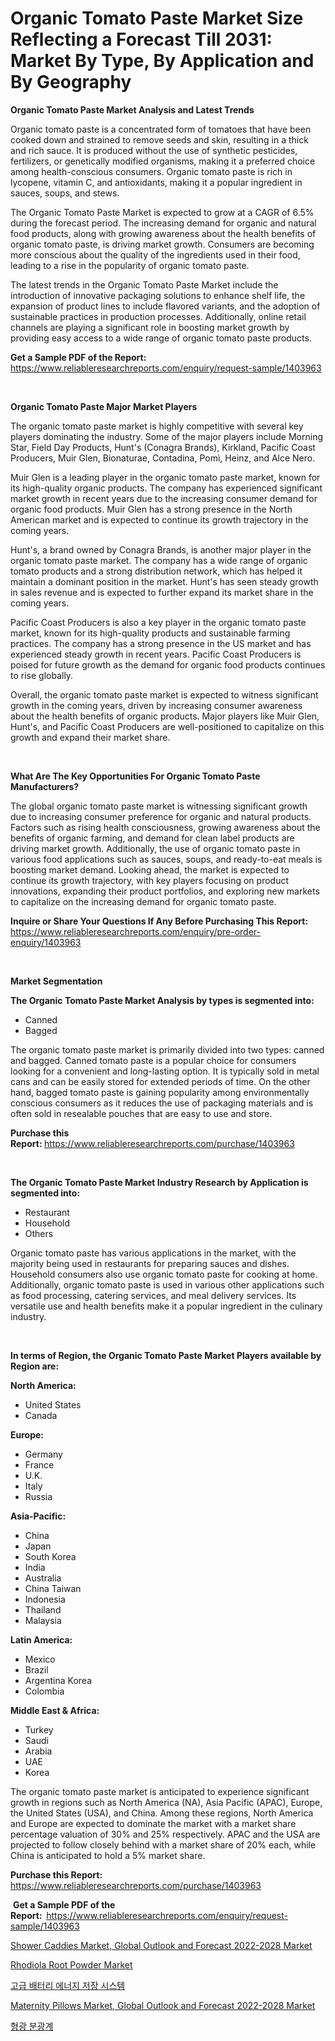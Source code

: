 <p><h1>Organic Tomato Paste Market Size Reflecting a Forecast Till 2031: Market By Type, By Application and By Geography</h1></p><p><strong>Organic Tomato Paste Market Analysis and Latest Trends</strong></p>
<p><p>Organic tomato paste is a concentrated form of tomatoes that have been cooked down and strained to remove seeds and skin, resulting in a thick and rich sauce. It is produced without the use of synthetic pesticides, fertilizers, or genetically modified organisms, making it a preferred choice among health-conscious consumers. Organic tomato paste is rich in lycopene, vitamin C, and antioxidants, making it a popular ingredient in sauces, soups, and stews.</p><p>The Organic Tomato Paste Market is expected to grow at a CAGR of 6.5% during the forecast period. The increasing demand for organic and natural food products, along with growing awareness about the health benefits of organic tomato paste, is driving market growth. Consumers are becoming more conscious about the quality of the ingredients used in their food, leading to a rise in the popularity of organic tomato paste.</p><p>The latest trends in the Organic Tomato Paste Market include the introduction of innovative packaging solutions to enhance shelf life, the expansion of product lines to include flavored variants, and the adoption of sustainable practices in production processes. Additionally, online retail channels are playing a significant role in boosting market growth by providing easy access to a wide range of organic tomato paste products.</p></p>
<p><strong>Get a Sample PDF of the Report:&nbsp;</strong> <a href="https://www.reliableresearchreports.com/enquiry/request-sample/1403963">https://www.reliableresearchreports.com/enquiry/request-sample/1403963</a></p>
<p>&nbsp;</p>
<p><strong>Organic Tomato Paste Major Market Players</strong></p>
<p><p>The organic tomato paste market is highly competitive with several key players dominating the industry. Some of the major players include Morning Star, Field Day Products, Hunt's (Conagra Brands), Kirkland, Pacific Coast Producers, Muir Glen, Bionaturae, Contadina, Pomì, Heinz, and Alce Nero.</p><p>Muir Glen is a leading player in the organic tomato paste market, known for its high-quality organic products. The company has experienced significant market growth in recent years due to the increasing consumer demand for organic food products. Muir Glen has a strong presence in the North American market and is expected to continue its growth trajectory in the coming years.</p><p>Hunt's, a brand owned by Conagra Brands, is another major player in the organic tomato paste market. The company has a wide range of organic tomato products and a strong distribution network, which has helped it maintain a dominant position in the market. Hunt's has seen steady growth in sales revenue and is expected to further expand its market share in the coming years.</p><p>Pacific Coast Producers is also a key player in the organic tomato paste market, known for its high-quality products and sustainable farming practices. The company has a strong presence in the US market and has experienced steady growth in recent years. Pacific Coast Producers is poised for future growth as the demand for organic food products continues to rise globally.</p><p>Overall, the organic tomato paste market is expected to witness significant growth in the coming years, driven by increasing consumer awareness about the health benefits of organic products. Major players like Muir Glen, Hunt's, and Pacific Coast Producers are well-positioned to capitalize on this growth and expand their market share.</p></p>
<p>&nbsp;</p>
<p><strong>What Are The Key Opportunities For Organic Tomato Paste Manufacturers?</strong></p>
<p><p>The global organic tomato paste market is witnessing significant growth due to increasing consumer preference for organic and natural products. Factors such as rising health consciousness, growing awareness about the benefits of organic farming, and demand for clean label products are driving market growth. Additionally, the use of organic tomato paste in various food applications such as sauces, soups, and ready-to-eat meals is boosting market demand. Looking ahead, the market is expected to continue its growth trajectory, with key players focusing on product innovations, expanding their product portfolios, and exploring new markets to capitalize on the increasing demand for organic tomato paste.</p></p>
<p><strong>Inquire or Share Your Questions If Any Before Purchasing This Report:</strong> <a href="https://www.reliableresearchreports.com/enquiry/pre-order-enquiry/1403963">https://www.reliableresearchreports.com/enquiry/pre-order-enquiry/1403963</a></p>
<p>&nbsp;</p>
<p><strong>Market Segmentation</strong></p>
<p><strong>The Organic Tomato Paste Market Analysis by types is segmented into:</strong></p>
<p><ul><li>Canned</li><li>Bagged</li></ul></p>
<p><p>The organic tomato paste market is primarily divided into two types: canned and bagged. Canned tomato paste is a popular choice for consumers looking for a convenient and long-lasting option. It is typically sold in metal cans and can be easily stored for extended periods of time. On the other hand, bagged tomato paste is gaining popularity among environmentally conscious consumers as it reduces the use of packaging materials and is often sold in resealable pouches that are easy to use and store.</p></p>
<p><strong>Purchase this Report:&nbsp;</strong><a href="https://www.reliableresearchreports.com/purchase/1403963">https://www.reliableresearchreports.com/purchase/1403963</a></p>
<p>&nbsp;</p>
<p><strong>The Organic Tomato Paste Market Industry Research by Application is segmented into:</strong></p>
<p><ul><li>Restaurant</li><li>Household</li><li>Others</li></ul></p>
<p><p>Organic tomato paste has various applications in the market, with the majority being used in restaurants for preparing sauces and dishes. Household consumers also use organic tomato paste for cooking at home. Additionally, organic tomato paste is used in various other applications such as food processing, catering services, and meal delivery services. Its versatile use and health benefits make it a popular ingredient in the culinary industry.</p></p>
<p>&nbsp;</p>
<p><strong>In terms of Region, the Organic Tomato Paste Market Players available by Region are:</strong></p>
<p>
    <p> <strong> North America: </strong>
        <ul>
            <li>United States</li>
            <li>Canada</li>
        </ul>
        </p> 
    <p> <strong> Europe: </strong>
        <ul>
            <li>Germany</li>
            <li>France</li>
            <li>U.K.</li>
            <li>Italy</li>
            <li>Russia</li>
        </ul>
        </p> 
    <p> <strong> Asia-Pacific: </strong>
        <ul>
            <li>China</li>
            <li>Japan</li>
            <li>South Korea</li>
            <li>India</li>
            <li>Australia</li>
            <li>China Taiwan</li>
            <li>Indonesia</li>
            <li>Thailand</li>
            <li>Malaysia</li>
        </ul>
        </p> 
    <p> <strong> Latin America: </strong>
        <ul>
            <li>Mexico</li>
            <li>Brazil</li>
            <li>Argentina Korea</li>
            <li>Colombia</li>
        </ul>
        </p> 
    <p> <strong> Middle East & Africa: </strong>
        <ul>
            <li>Turkey</li>
            <li>Saudi</li>
            <li>Arabia</li>
            <li>UAE</li>
            <li>Korea</li>
        </ul>
    </p>
    </p>
<p><p>The organic tomato paste market is anticipated to experience significant growth in regions such as North America (NA), Asia Pacific (APAC), Europe, the United States (USA), and China. Among these regions, North America and Europe are expected to dominate the market with a market share percentage valuation of 30% and 25% respectively. APAC and the USA are projected to follow closely behind with a market share of 20% each, while China is anticipated to hold a 5% market share.</p></p>
<p><strong>Purchase this Report: </strong><a href="https://www.reliableresearchreports.com/purchase/1403963">https://www.reliableresearchreports.com/purchase/1403963</a></p>
<p>&nbsp;<strong>Get a Sample PDF of the Report:&nbsp;&nbsp;</strong><a href="https://www.reliableresearchreports.com/enquiry/request-sample/1403963">https://www.reliableresearchreports.com/enquiry/request-sample/1403963</a></p>
<p><strong></strong></p>
<p><p><a href="https://woozy-pyroraptor-a1f.notion.site/Shower-Caddies-Market-Global-Outlook-and-Forecast-2022-2028-Market-Size-Furnishes-Valuable-Informat-1e4fafc76070492c8c3b5aba1833210c">Shower Caddies Market, Global Outlook and Forecast 2022-2028 Market</a></p><p><a href="https://view.publitas.com/reportprime-1/rhodiola-root-powder-market-size-share-trends-analysis-report-by-application-regional-outlook-competitive-strategies-and-segment-forecasts-2024-2031/">Rhodiola Root Powder Market</a></p><p><a href="https://medium.com/@dolphinka10/%EC%84%A0%EC%A7%84-%EB%B0%B0%ED%84%B0%EB%A6%AC-%EC%97%90%EB%84%88%EC%A7%80-%EC%A0%80%EC%9E%A5-%EC%8B%9C%EC%8A%A4%ED%85%9C-%EC%8B%9C%EC%9E%A5-%EA%B7%9C%EB%AA%A8-cagr-%ED%8A%B8%EB%A0%8C%EB%93%9C-2024-2030%EB%85%84-1ad8d9e5217b">고급 배터리 에너지 저장 시스템</a></p><p><a href="https://bubble-tree-ea4.notion.site/Maternity-Pillows-Market-Global-Outlook-and-Forecast-2022-2028-Market-Size-Global-Industry-Overvie-8e7a5ee71d2042ad91a7b0afb9bc5b69">Maternity Pillows Market, Global Outlook and Forecast 2022-2028 Market</a></p><p><a href="https://medium.com/@dolphinka10/%ED%98%95%EA%B4%91-%EB%B6%84%EA%B4%91%EA%B3%84-%EC%8B%9C%EC%9E%A5-%EB%B3%B4%EA%B3%A0%EC%84%9C%EB%8A%94-%EC%9D%B4-%EC%8B%9C%EC%9E%A5%EC%9D%98-%EC%B5%9C%EC%8B%A0-%ED%8A%B8%EB%A0%8C%EB%93%9C%EC%99%80-%EC%84%B1%EC%9E%A5-%EA%B8%B0%ED%9A%8C%EB%A5%BC-%EB%B0%9D%ED%98%80%EC%A4%8D%EB%8B%88%EB%8B%A4-7369f0f5edd9">형광 분광계</a></p></p>